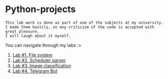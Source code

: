 # Python-projects

	This lab work is done as part of one of the subjects at my university. 
	I made them hastily, so any criticism of the code is accepted with great pleasure. 
	I will laugh about it myself.

You can navigate through my labs :>

1. [Lab #1. File system](report/filesystem.md)
1. [Lab #2. Scheduler parser](report/scheduler.md)
1. [Lab #3. Image classification](report/classification.md)
1. [Lab #4. Telegram Bot](report/bot.md)
